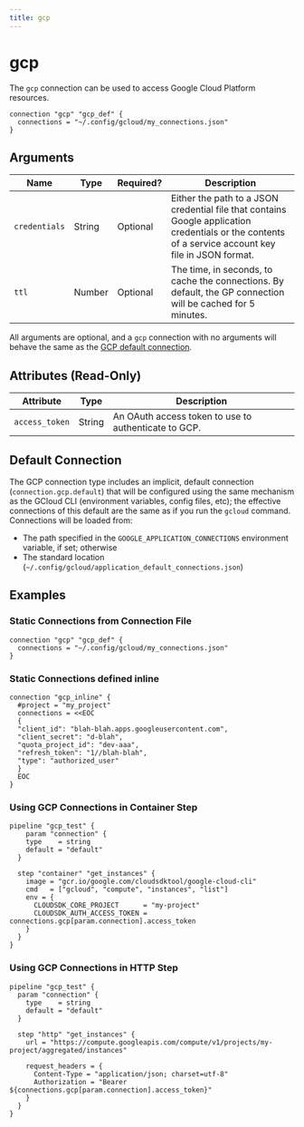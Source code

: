 ```yaml
---
title: gcp
---
```


# gcp

The `gcp` connection can be used to access Google Cloud Platform resources.

```hcl
connection "gcp" "gcp_def" {
  connections = "~/.config/gcloud/my_connections.json"
}
```

## Arguments

| Name          | Type   | Required? | Description                                                                                                                                          |
| ------------- | ------ | --------- | ---------------------------------------------------------------------------------------------------------------------------------------------------- |
| `credentials` | String | Optional  | Either the path to a JSON credential file that contains Google application credentials or the contents of a service account key file in JSON format. |
| `ttl`         | Number | Optional  | The time, in seconds, to cache the connections. By default, the GP connection will be cached for 5 minutes.                                          |

All arguments are optional, and a `gcp` connection with no arguments will behave the same as the [GCP default connection](#default-connection).

## Attributes (Read-Only)

| Attribute      | Type   | Description                                          |
| -------------- | ------ | ---------------------------------------------------- |
| `access_token` | String | An OAuth access token to use to authenticate to GCP. |

## Default Connection

The GCP connection type includes an implicit, default connection (`connection.gcp.default`) that will be configured using the same mechanism as the GCloud CLI (environment variables, config files, etc); the effective connections of this default are the same as if you run the `gcloud` command. Connections will be loaded from:

- The path specified in the `GOOGLE_APPLICATION_CONNECTIONS` environment variable, if set; otherwise
- The standard location (`~/.config/gcloud/application_default_connections.json`)

## Examples

### Static Connections from Connection File

```hcl
connection "gcp" "gcp_def" {
  connections = "~/.config/gcloud/my_connections.json"
}
```

### Static Connections defined inline

```hcl
connection "gcp_inline" {
  #project = "my_project"
  connections = <<EOC
  {
  "client_id": "blah-blah.apps.googleusercontent.com",
  "client_secret": "d-blah",
  "quota_project_id": "dev-aaa",
  "refresh_token": "1//blah-blah",
  "type": "authorized_user"
  }
  EOC
}
```

### Using GCP Connections in Container Step

```hcl
pipeline "gcp_test" {
    param "connection" {
    type    = string
    default = "default"
  }

  step "container" "get_instances" {
    image = "gcr.io/google.com/cloudsdktool/google-cloud-cli"
    cmd   = ["gcloud", "compute", "instances", "list"]
    env = {
      CLOUDSDK_CORE_PROJECT      = "my-project"
      CLOUDSDK_AUTH_ACCESS_TOKEN = connections.gcp[param.connection].access_token
    }
  }
}
```

### Using GCP Connections in HTTP Step

```hcl
pipeline "gcp_test" {
  param "connection" {
    type    = string
    default = "default"
  }

  step "http" "get_instances" {
    url = "https://compute.googleapis.com/compute/v1/projects/my-project/aggregated/instances"

    request_headers = {
      Content-Type = "application/json; charset=utf-8"
      Authorization = "Bearer ${connections.gcp[param.connection].access_token}"
    }
  }
}
```
